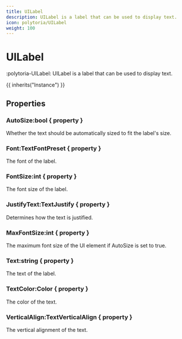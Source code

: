 ```yaml
---
title: UILabel
description: UILabel is a label that can be used to display text.
icon: polytoria/UILabel
weight: 100
---
```


# UILabel

:polytoria-UILabel: UILabel is a label that can be used to display text.

{{ inherits("Instance") }}

## Properties

### AutoSize:bool { property }

Whether the text should be automatically sized to fit the label's size.

### Font:TextFontPreset { property }

The font of the label.

### FontSize:int { property }

The font size of the label.

### JustifyText:TextJustify { property }

Determines how the text is justified.

### MaxFontSize:int { property }

The maximum font size of the UI element if AutoSize is set to true.

### Text:string { property }

The text of the label.

### TextColor:Color { property }

The color of the text.

### VerticalAlign:TextVerticalAlign { property }

The vertical alignment of the text.
